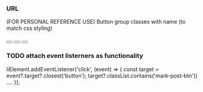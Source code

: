 ### URL 
(FOR PERSONAL REFERENCE USE)
Button group classes with name (to match css styling)

<div class="button-group">
            <button type="button" id="edit-post-btn" class="edit-post-btn" title='Edit this post'><i class="fa fa-edit"></i></button>
            <button type="button" id="mark-post-btn" class="mark-post-btn" title='Mark as done'><i class="fa fa-check"></i></button>
            <button type="button" id="delete-post-btn" class="delete-post-btn" title='Delete post'><i class="fa fa-trash"></i></button>
</div>

### TODO attach event listerners as functionality
liElement.addEventListener('click', (event) => {
        const target = event?.target?.closest('button'); 
        target?.classList.contains('mark-post-btn')) ....
});